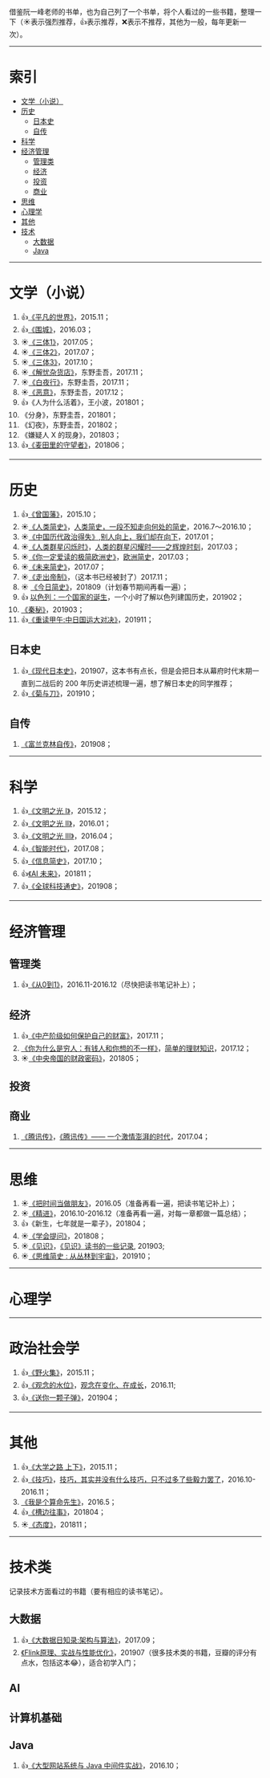 借鉴阮一峰老师的书单，也为自己列了一个书单，将个人看过的一些书籍，整理一下（:sunny:表示强烈推荐，:+1:表示推荐，:x:表示不推荐，其他为一般，每年更新一次）。

-----------

# 索引
- [文学（小说）](https://github.com/wangzzu/awesome/blob/master/book-list.md#文学小说)
- [历史](https://github.com/wangzzu/awesome/blob/master/book-list.md#历史)
  - [日本史](https://github.com/wangzzu/awesome/blob/master/book-list.md#日本史)
  - [自传](https://github.com/wangzzu/awesome/blob/master/book-list.md#自传)
- [科学](https://github.com/wangzzu/awesome/blob/master/book-list.md#科学)
- [经济管理](https://github.com/wangzzu/awesome/blob/master/book-list.md#经济管理)
  - [管理类](https://github.com/wangzzu/awesome/blob/master/book-list.md#管理类)
  - [经济](https://github.com/wangzzu/awesome/blob/master/book-list.md#经济) 
  - [投资](https://github.com/wangzzu/awesome/blob/master/book-list.md#投资)
  - [商业](https://github.com/wangzzu/awesome/blob/master/book-list.md#商业)
- [思维](https://github.com/wangzzu/awesome/blob/master/book-list.md#思维)
- [心理学](https://github.com/wangzzu/awesome/blob/master/book-list.md#心理学) 
- [其他](https://github.com/wangzzu/awesome/blob/master/book-list.md#其他)
- [技术](https://github.com/wangzzu/awesome/blob/master/book-list.md#技术)
  - [大数据](https://github.com/wangzzu/awesome/blob/master/book-list.md#大数据)
  - [Java](https://github.com/wangzzu/awesome/blob/master/book-list.md#Java)

------------
# 文学（小说）

1. :+1:[《平凡的世界》](https://book.douban.com/subject/10517238/)，2015.11；
2. :+1:[《围城》](https://book.douban.com/subject/1069848/)，2016.03；
3. :sunny:[《三体1》](https://book.douban.com/subject/26427702/)，2017.05；
4. :sunny:[《三体2》](https://book.douban.com/subject/26427703/)，2017.07；
5. :sunny:[《三体3》](https://book.douban.com/subject/26427705/)，2017.10；
6. :sunny:[《解忧杂货店》](https://book.douban.com/subject/25862578/)，东野圭吾，2017.11；
7. :sunny:[《白夜行》](https://book.douban.com/subject/3259440/)，东野圭吾，2017.11；
8. :sunny:[《恶意》](https://book.douban.com/subject/10554309/)，东野圭吾，2017.12； 
9. :+1:《人为什么活着》，王小波，201801；
10. 《分身》，东野圭吾，201801；
11. 《幻夜》，东野圭吾，201802；
12. 《嫌疑人 X 的现身》，201803；
13. :+1:[《麦田里的守望者》](https://book.douban.com/subject/2053249/)，201806；

------------
# 历史

1. :+1:[《曾国藩》](https://book.douban.com/subject/5944601/)，2015.10；
2. :sunny:[《人类简史》](https://book.douban.com/subject/25985021/)，[人类简史，一段不知走向何处的简史](http://wangzzu.github.io/2016/10/23/brief-history-of-humankind/)，2016.7～2016.10；
3. :sunny:[《中国历代政治得失》](https://book.douban.com/subject/11229072/),[别人向上，我们却在向下](http://wangzzu.github.io/2017/01/08/book/)，2017.01；
4. :sunny:[《人类群星闪烁时》](https://book.douban.com/subject/3757732/)，[人类的群星闪耀时——之辉煌时刻](http://www.jianshu.com/p/50a7553f5cf0)，2017.03；
5. :sunny:[《你一定爱读的极简欧洲史》](https://book.douban.com/subject/5366248/)，[欧洲简史](http://www.jianshu.com/p/9b3a272ddd62)，2017.03；
6. :sunny:[《未来简史》](https://book.douban.com/subject/26945094/)，2017.07；
7. :sunny:[《走出帝制》](https://baike.baidu.com/item/%E8%B5%B0%E5%87%BA%E5%B8%9D%E5%88%B6/18782950?fr=aladdin)，（这本书已经被封了）2017.11；
8. :sunny: [《今日简史》](https://book.douban.com/subject/30259720/)，201809（计划春节期间再看一遍）；
9. :+1: [以色列：一个国家的诞生](https://book.douban.com/subject/26786719/)，一个小时了解以色列建国历史，201902；
10. [《秦秘》](https://book.douban.com/subject/26349445/)，201903；
11. :+1:[《重读甲午:中日国运大对决》](https://book.douban.com/subject/25918558/)，201911；

## 日本史

1. :+1:[《现代日本史》](https://book.douban.com/subject/26907972/)，201907，这本书有点长，但是会把日本从幕府时代末期一直到二战后的 200 年历史讲述梳理一遍，想了解日本史的同学推荐；
2. :+1:[《菊与刀》](https://book.douban.com/subject/26827592/)，201910；

## 自传

1. [《富兰克林自传》](https://book.douban.com/subject/1313181/)，201908；

----------
# 科学

1. :+1:[《文明之光 Ⅰ》](https://book.douban.com/subject/25902942/)，2015.12；
2. :+1:[《文明之光 Ⅱ》](https://book.douban.com/subject/25902222/)，2016.01；
3. :+1:[《文明之光 Ⅲ》](https://book.douban.com/subject/26275177/)，2016.04；
4. :+1:[《智能时代》](https://book.douban.com/subject/26838557/)，2017.08；
5. :+1:[《信息简史》](https://book.douban.com/subject/25752043/)，2017.10；
6. :+1:[《AI 未来》](https://book.douban.com/subject/30305583/)，201811；
7. :+1:[《全球科技通史》](https://book.douban.com/subject/33385217/)，201908；

---------
# 经济管理

## 管理类

1. :+1:[《从0到1》](https://book.douban.com/subject/26297606/)，2016.11-2016.12（尽快把读书笔记补上）；

## 经济

1. :+1:[《中产阶级如何保护自己的财富》](https://book.douban.com/subject/27015138/)，2017.11；
2. [《你为什么是穷人：有钱人和你想的不一样》](https://book.douban.com/subject/10426929/)，[简单的理财知识](https://www.jianshu.com/p/9e4a37a83a0d)，2017.12；
3. :sunny:[《中央帝国的财政密码》](https://book.douban.com/subject/27007549/)，201805；

## 投资

## 商业

1. [《腾讯传》](https://book.douban.com/subject/26929955/)，[《腾讯传》—— 一个激情澎湃的时代](http://www.jianshu.com/p/b888fbdf3915)，2017.04；

----------
# 思维

1. :sunny:[《把时间当做朋友》](https://book.douban.com/subject/25749845/)，2016.05（准备再看一遍，把读书笔记补上）；
2. :sunny:[《精进》](https://book.douban.com/subject/26761696/)，2016.10-2016.12（准备再看一遍，对每一章都做一篇总结）；
3. :+1:《新生，七年就是一辈子》，201804；
4. :sunny:[《学会提问》](https://book.douban.com/subject/1504957/)，201808；
5. :sunny:[《见识》](https://book.douban.com/subject/27167992/)，[《见识》读书的一些记录](https://www.jianshu.com/p/568909fcf933), 201903;
6. :sunny:[《思维简史 : 从丛林到宇宙》](https://book.douban.com/subject/27174411/)，201910；


---------------

# 心理学

-----------------

# 政治社会学

1. :+1:[《野火集》](https://book.douban.com/subject/1426971/)，2015.11；
2. :+1:[《观念的水位》](https://book.douban.com/subject/20463108/)，[观念在变化、在成长](http://wangzzu.github.io/2016/11/25/book/)，2016.11;
3. :+1:[《送你一颗子弹》](https://book.douban.com/subject/4238362/)，201904；

---------------
# 其他

1. :+1:[《大学之路 上下》](https://book.douban.com/subject/26584286/)，2015.11；
2. :+1:[《技巧》](https://book.douban.com/subject/26874593/)，[技巧，其实并没有什么技巧，只不过多了些毅力罢了](http://wangzzu.github.io/2016/11/29/book/)，2016.10-2016.11；
3. [《我是个算命先生》](https://book.douban.com/subject/10506822/)，2016.5； 
4. :+1:[《槽边往事》](https://book.douban.com/subject/26679240/)，201804；
5. :sunny:[《态度》](https://book.douban.com/subject/30346218/)，201811；

-----

# 技术类

记录技术方面看过的书籍（要有相应的读书笔记）。

## 大数据

1. :+1:[《大数据日知录:架构与算法》](https://www.amazon.cn/%E5%A4%A7%E6%95%B0%E6%8D%AE%E6%97%A5%E7%9F%A5%E5%BD%95-%E6%9E%B6%E6%9E%84%E4%B8%8E%E7%AE%97%E6%B3%95-%E5%BC%A0%E4%BF%8A%E6%9E%97/dp/B00NGW4EAG/ref=sr_1_1?ie=UTF8&qid=1508815047&sr=8-1&keywords=%E5%A4%A7%E6%95%B0%E6%8D%AE%E6%97%A5%E7%9F%A5%E5%BD%95)，2017.09；
2. [《Flink原理、实战与性能优化》](https://book.douban.com/subject/33426160/)，201907（很多技术类的书籍，豆瓣的评分有点水，包括这本😂），适合初学入门；

## AI

## 计算机基础

## Java

1. :+1:[《大型网站系统与 Java 中间件实战》](https://book.douban.com/subject/25867042/)，2016.10；
